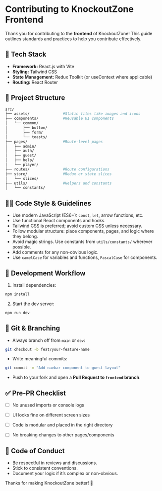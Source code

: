 # Contributing to KnockoutZone Frontend

Thank you for contributing to the **frontend** of KnockoutZone! This guide outlines standards and practices to help you contribute effectively.


## 🧰 Tech Stack

- **Framework:** React.js with Vite
- **Styling:** Tailwind CSS
- **State Management:** Redux Toolkit (or useContext where applicable)
- **Routing:** React Router


## 📁 Project Structure
``` sh
src/
├── assets/               #Static files like images and icons  
├── components/           #Reusable UI components  
│   └── common/  
│       ├── button/  
│       ├── form/  
│       └── toasts/  
├── pages/                #Route-level pages  
│   ├── admin/  
│   ├── auth/  
│   ├── guest/  
│   ├── help/  
│   └── player/  
├── routes/               #Route configurations  
├── store/                #Redux or state slices  
│   └── slices/  
├── utils/                #Helpers and constants  
│   └── constants/
```

## 🧑‍💻 Code Style & Guidelines

- Use modern JavaScript (ES6+): `const`, `let`, arrow functions, etc.
- Use functional React components and hooks.
- Tailwind CSS is preferred; avoid custom CSS unless necessary.
- Follow modular structure: place components, pages, and logic where they belong.
- Avoid magic strings. Use constants from `utils/constants/` wherever possible.
- Add comments for any non-obvious logic.
- Use `camelCase` for variables and functions, `PascalCase` for components.


## 🧪 Development Workflow

1. Install dependencies:
```sh
npm install
```
2. Start the dev server:
```sh
npm run dev
```


## 🔀 Git & Branching

- Always branch off from `main` or `dev`:
``` sh
git checkout -b feat/your-feature-name
```
- Write meaningful commits:
```sh
git commit -m "Add navbar component to guest layout"
```
- Push to your fork and open a **Pull Request to `frontend` branch**.


## ✅ Pre-PR Checklist

- [ ] No unused imports or console logs
- [ ] UI looks fine on different screen sizes
- [ ] Code is modular and placed in the right directory
- [ ] No breaking changes to other pages/components


## 🤝 Code of Conduct

- Be respectful in reviews and discussions.
- Stick to consistent conventions.
- Document your logic if it’s complex or non-obvious.

Thanks for making KnockoutZone better! 🚀
